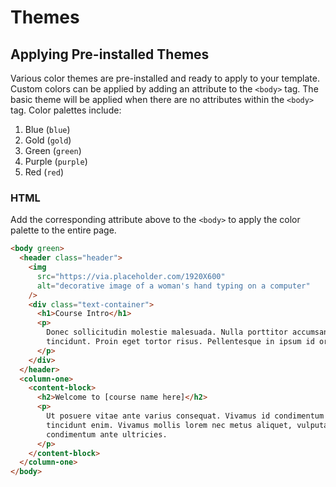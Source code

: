 # Themes

## Applying Pre-installed Themes

Various color themes are pre-installed and ready to apply to your template. Custom colors can be applied by adding an attribute to the `<body>` tag. The basic theme will be applied when there are no attributes within the `<body>` tag. Color palettes include:

1. Blue (`blue`)
2. Gold (`gold`)
3. Green (`green`)
4. Purple (`purple`)
5. Red (`red`)

### HTML

Add the corresponding attribute above to the `<body>` to apply the color palette to the entire page.

```html
<body green>
  <header class="header">
    <img
      src="https://via.placeholder.com/1920X600" 
      alt="decorative image of a woman's hand typing on a computer" 
    />
    <div class="text-container">
      <h1>Course Intro</h1>
      <p>
        Donec sollicitudin molestie malesuada. Nulla porttitor accumsan
        tincidunt. Proin eget tortor risus. Pellentesque in ipsum id orci porta.
      </p>
    </div>
  </header>
  <column-one>
    <content-block>
      <h2>Welcome to [course name here]</h2>
      <p>
        Ut posuere vitae ante varius consequat. Vivamus id condimentum dui, et
        tincidunt enim. Vivamus mollis lorem nec metus aliquet, vulputate
        condimentum ante ultricies.
      </p>
    </content-block>
  </column-one>
</body>
```
